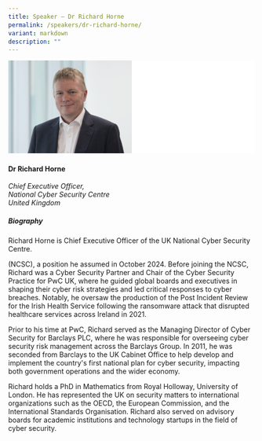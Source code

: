 ```yaml
---
title: Speaker – Dr Richard Horne
permalink: /speakers/dr-richard-horne/
variant: markdown
description: ""
---
```

![](/images/2025%20speakers/Richard_Horne.png)
#### **Dr Richard Horne**

*Chief Executive Officer, <br>National Cyber Security Centre<br>United Kingdom*

##### **Biography**
Richard Horne is Chief Executive Officer of the UK National Cyber Security Centre.

(NCSC), a position he assumed in October 2024.
Before joining the NCSC, Richard was a Cyber Security Partner and Chair of the Cyber Security Practice for PwC UK, where he guided global boards and executives in shaping their cyber risk strategies and led critical responses to cyber breaches. Notably, he
oversaw the production of the Post Incident Review for the Irish Health Service following the ransomware attack that disrupted healthcare services across Ireland in 2021.

Prior to his time at PwC, Richard served as the Managing Director of Cyber Security for Barclays PLC, where he was responsible for overseeing cyber security risk management across the Barclays Group. In 2011, he was seconded from Barclays to the UK Cabinet Office to help develop and implement the country's first national plan for cyber security, impacting both government operations and the wider economy.

Richard holds a PhD in Mathematics from Royal Holloway, University of London. He has represented the UK on security matters to international organizations such as the OECD, the European Commission, and the International Standards Organisation. Richard also served on advisory boards for academic institutions and technology startups in the field of cyber security.